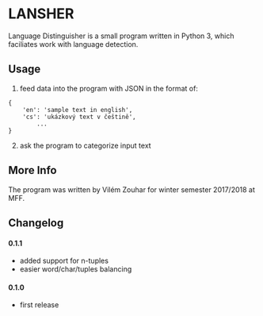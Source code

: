 # LANSHER 

Language Distinguisher is a small program written in Python 3, which faciliates work with language detection.


## Usage

1. feed data into the program with JSON in the format of:
```
{
	'en': 'sample text in english',
	'cs': 'ukázkový text v češtině',
		...
}
```
2. ask the program to categorize input text

## More Info
The program was written by Vilém Zouhar for winter semester 2017/2018 at MFF.

## Changelog

#### 0.1.1
* added support for n-tuples
* easier word/char/tuples balancing 

#### 0.1.0
* first release

